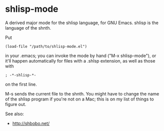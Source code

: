 shlisp-mode
===========
A derived major mode for the shlisp language, for GNU Emacs.  shlisp is the language of the shnth.

Put 
```
(load-file "/path/to/shlisp-mode.el")
```
 in your .emacs; you can invoke the mode by hand ("M-x shlisp-mode"), or it'll happen automatically for files with a .shlsp extension, as well as those with 
```
; -*-shlisp-*-
```
on the first line. 

M-s sends the current file to the shnth.  You might have to change the name of the shlisp program if you're not on a Mac; this is on my list of things to figure out.

See also:

* http://shbobo.net/
